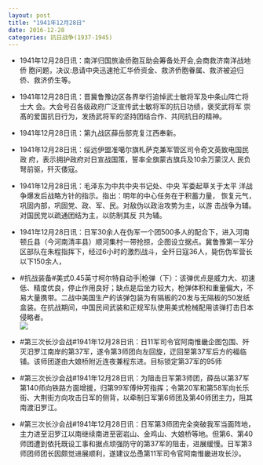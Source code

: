 ```yaml
---
layout: post
title: "1941年12月28日"
date: 2016-12-28
categories: 抗日战争(1937-1945)
---
```


<meta name="referrer" content="no-referrer" />

- 1941年12月28日讯：南洋归国旅渝侨胞互助会筹备处开会,会商救济南洋战地侨 胞问题，决议:恳请中央迅速抢汇华侨资金、救济侨胞眷属、救济被迫归 侨、救济侨生等。 

- 1941年12月28日讯：晋冀鲁豫边区各界举行追悼武士敏将军及中条山阵亡将士大 会。大会号召各级政府广泛宣传武士敏将军的抗日功绩，褒奖武将军 崇髙的爱国抗日行为，发扬武将军的坚持团结合作、共同抗日的精神。 

- 1941年12月28日讯：第九战区薛岳部克复江西奉新。 

- 1941年12月28日讯：绥远伊盟准噶尔旗札萨克兼军管区司令奇文英致电国民政 府，表示拥护政府对日宣战国策，誓率全旗蒙古旗兵及10余万蒙汉人 民负弩前驱，歼灭倭寇。 

- 1941年12月28日讯：毛泽东为中共中央书记处、中央 军委起草关于太平 洋战争爆发后战略方针的指示。指出：明年的中心任务在于积蓄力量， 恢复元气，巩固内部，巩固党、政、军、民。对敌伪以政治攻势为主，以游 击战争为辅。对国民党以疏通团结为主，以防制其反 共为辅。 

- 1941年12月28日讯：日军30余人在伪军一个团500多人的配合下，进入河南顿丘县（今河南清丰县）顺河集村一带抢掠，企图设立据点。冀鲁豫第一军分区部队在朱程指挥下，经过6小时的激烈战斗，全歼日寇36人，毙伤伪军营长以下150余人， 

- #抗战装备#美式0.45英寸柯尔特自动手|枪弹（下）：该弹优点是威力大、初速低、精度优良，停止作用良好；缺点是后坐力较大，枪弹体积和重量偏大，不易大量携带。二战中美国生产的该弹包装为有隔板的20发与无隔板的50发纸盒装。在抗战期间，中国民间武装和正规军队使用美式枪械配用该弹打击日本侵略者。 <br/><img src="https://ww4.sinaimg.cn/large/aca367d8jw1fb69wq80cfj20ci10j0z4.jpg" />

- #第三次长沙会战#1941年12月28日讯：日11军司令官阿南惟畿企图包围、歼灭汨罗江南岸的第37军，遂令第3师团向左回旋，迂回至第37军后方的福临铺。该师团遂由大娘桥附近连夜兼程东进。目标锁定第37军的95师 

- #第三次长沙会战#1941年12月28日讯：为阻击日军第3师团，薛岳以第37军第140师向铁路方面增援，归第99军傅仲芳指挥；令第20军和第58军向长乐街、大荆街方向攻击日军的侧背，以牵制日军第6师团及第40师团主力，阻其南渡汨罗江。 

- #第三次长沙会战#1941年12月28日讯：日军第3师团完全突破我军当面阵地，主力进至汨罗江以南继续南进至密岩山、金鸡山、大娘桥等地。但第6、第40师团遭到依托既设工事和据点顽强防守的第37军的阻击，进展缓慢。日军第3师团师团长因颇觉进展顺利，遂建议怂恿第11军司令官阿南惟畿进攻长沙。 

